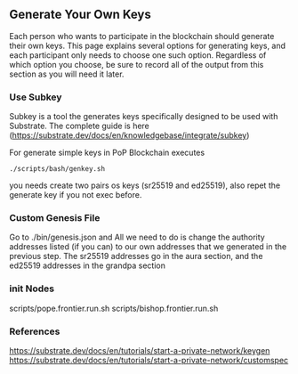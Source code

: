 ## Generate Your Own Keys

Each person who wants to participate in the blockchain should generate their own keys. This page explains several options for generating keys, and each participant only needs to choose one such option. Regardless of which option you choose, be sure to record all of the output from this section as you will need it later.

### Use Subkey
Subkey is a tool the generates keys specifically designed to be used with Substrate. The complete guide is here (https://substrate.dev/docs/en/knowledgebase/integrate/subkey)

For generate simple keys in PoP Blockchain executes

```
./scripts/bash/genkey.sh
```

you needs create two pairs os keys (sr25519 and ed25519), also repet the generate key if you not exec before.


### Custom Genesis File

Go to ./bin/genesis.json and All we need to do is change the authority addresses listed (if you can) to our own addresses that we generated in the previous step. The sr25519 addresses go in the aura section, and the ed25519 addresses in the grandpa section


### init Nodes

scripts/pope.frontier.run.sh
scripts/bishop.frontier.run.sh



### References
https://substrate.dev/docs/en/tutorials/start-a-private-network/keygen
https://substrate.dev/docs/en/tutorials/start-a-private-network/customspec